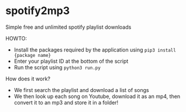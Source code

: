 # spotify2mp3
Simple free and unlimited spotify playlist downloads

HOWTO:

- Install the packages required by the application using `pip3 install {package name}`
- Enter your playlist ID at the bottom of the script
- Run the script using `python3 run.py`

How does it work?

- We first search the playlist and download a list of songs
- We then look up each song on Youtube, download it as an mp4, then convert it to an mp3 and store it in a folder!
